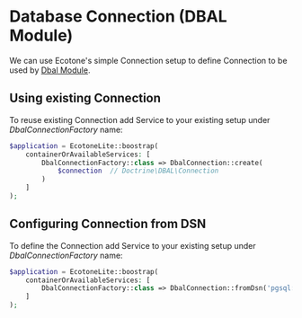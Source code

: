 # Database Connection (DBAL Module)

We can use Ecotone's simple Connection setup to define Connection to be used by [Dbal Module](../dbal-support.md).

## Using existing Connection

To reuse existing Connection add Service to your existing setup under _DbalConnectionFactory_ name:

```php
$application = EcotoneLite::boostrap(
    containerOrAvailableServices: [
        DbalConnectionFactory::class => DbalConnection::create(
            $connection  // Doctrine\DBAL\Connection
        )
    ]
);
```

## Configuring Connection from DSN

To define the Connection add Service to your existing setup under _DbalConnectionFactory_ name:

```php
$application = EcotoneLite::boostrap(
    containerOrAvailableServices: [
        DbalConnectionFactory::class => DbalConnection::fromDsn('pgsql://user:password@host:5432/db_name')
    ]
);
```
